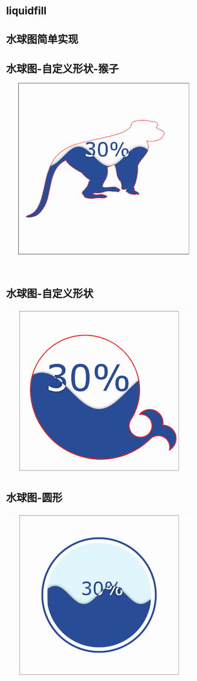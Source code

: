 # liquidfill

# 水球图简单实现

# 水球图-自定义形状-猴子

![image](https://github.com/DLCJianyf/liquidfill/blob/master/images/liquid-custom-monkey.gif)

# 水球图-自定义形状

![image](https://github.com/DLCJianyf/liquidfill/blob/master/images/liquid-custom.gif)

# 水球图-圆形

![image](https://github.com/DLCJianyf/liquidfill/blob/master/images/liquid.gif)
